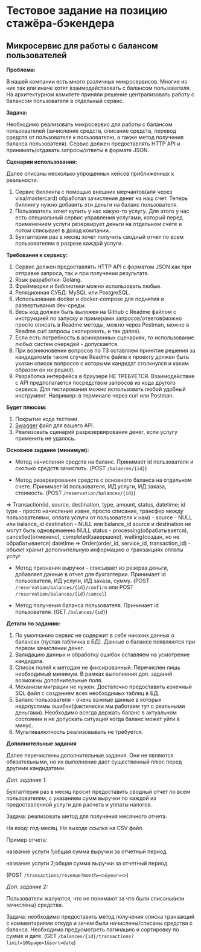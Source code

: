 # Тестовое задание на позицию стажёра-бэкендера

## Микросервис для работы с балансом пользователей

**Проблема:**

В нашей компании есть много различных микросервисов. Многие из них так или 
иначе хотят взаимодействовать с балансом пользователя. На архитектурном 
комитете приняли решение централизовать работу с балансом пользователя в 
отдельный сервис.

**Задача:**

Необходимо реализовать микросервис для работы с балансом пользователей
(зачисление средств, списание средств, перевод средств от пользователя к 
пользователю, а также метод получения баланса пользователя). Сервис должен 
предоставлять HTTP API и принимать/отдавать запросы/ответы в формате JSON.

**Сценарии использования:**

Далее описаны несколько упрощенных кейсов приближенных к реальности.
1. Сервис биллинга с помощью внешних мерчантов(аля через visa/mastercard) 
обработал зачисление денег на наш счет. Теперь биллингу нужно добавить эти 
деньги на баланс пользователя.
2. Пользователь хочет купить у нас какую-то услугу. Для этого у нас есть 
специальный сервис управления услугами, который перед применением услуги 
резервирует деньги на отдельном счете и потом списывает в доход компании.
3. Бухгалтерия раз в месяц хочет получить сводный отчет по всем пользователям 
в разрезе каждой услуги.


**Требования к сервису:**

1. Сервис должен предоставлять HTTP API с форматом JSON как при отправке 
запроса, так и при получении результата.
2. Язык разработки: Golang.
3. Фреймворки и библиотеки можно использовать любые.
4. Реляционная СУБД: MySQL или PostgreSQL.
5. Использование docker и docker-compose для поднятия и развертывания dev-среды.
6. Весь код должен быть выложен на Github с Readme файлом с инструкцией 
по запуску и примерами запросов/ответов(можно просто описать в Readme 
методы, можно через Postman, можно в Readme curl запросы скопировать, 
и так далее).
7. Если есть потребность в асинхронных сценариях, то использование любых 
систем очередей - допускается.
8. При возникновении вопросов по ТЗ оставляем принятие решения за 
кандидатом(в таком случае Readme файле к проекту должен быть указан список 
вопросов с которыми кандидат столкнулся и каким образом он их решил).
9. Разработка интерфейса в браузере НЕ ТРЕБУЕТСЯ. Взаимодействие с API 
предполагается посредством запросов из кода другого сервиса. Для тестирования 
можно использовать любой удобный инструмент. Например: в терминале через curl 
или Postman.

**Будет плюсом:**

1. Покрытие кода тестами.
2. [Swagger](https://swagger.io/solutions/api-design/) файл для вашего API.
3. Реализовать сценарий разрезервирования денег, если услугу применить 
не удалось.

**Основное задание (минимум):**

- Метод начисления средств на баланс. Принимает id пользователя и сколько 
средств зачислить. (POST `/balances/{id}`)

- Метод резервирования средств с основного баланса на отдельном счете. 
Принимает id пользователя, ИД услуги, ИД заказа, стоимость. (POST `/reservation/balances/{id}`)

=> Transaction(id, source, destination, type, amount, status, datetime; 
id
type - просто начисление извне, просто списание, трансфер между пользователями, оплата услуги от пользователя к нам) - 
source - NULL или balance_id
destination - NULL или balance_id
source и destination не могут быть одновременно NULL
status - processing(обрабатывается), cancelled(отменено), completed(завершено), waiting(создан, но не обрабатывается)
datetime
=> Order(order_id, service_id, transaction_id) - объект хранит дополнительную информацию о транзакциях оплаты услуг

- Метод признания выручки – списывает из резерва деньги, добавляет данные 
в отчет для бухгалтерии. Принимает id пользователя, ИД услуги, 
ИД заказа, сумму. (POST `/reservation/balances/{id}/confirm` или POST `/reservation/balances/{id}/cancel`)

- Метод получения баланса пользователя. Принимает id пользователя. (GET `/balances/{id}`)

**Детали по заданию:**

1. По умолчанию сервис не содержит в себе никаких данных о балансах
(пустая табличка в БД). Данные о балансе появляются при 
первом зачислении денег.
2. Валидацию данных и обработку ошибок оставляем на усмотрение кандидата.
3. Список полей к методам не фиксированный. Перечислен лишь необходимый 
минимум. В рамках выполнения доп. заданий возможны дополнительные поля.
4. Механизм миграции не нужен. Достаточно предоставить конечный SQL файл 
с созданием всех необходимых таблиц в БД.
5. Баланс пользователя - очень важные данные в которых недопустимы 
ошибки(фактически мы работаем тут с реальными деньгами). Необходимо всегда 
держать баланс в актуальном состоянии и не допускать ситуаций когда баланс 
может уйти в минус.
6. Мультивалютность реализовывать не требуется.

**Дополнительные задания**

Далее перечислены дополнительные задания. Они не являются обязательными, но 
их выполнение даст существенный плюс перед другими кандидатами.

*Доп. задание 1:*

Бухгалтерия раз в месяц просит предоставить сводный отчет по всем 
пользователям, с указанием сумм выручки по каждой из предоставленной услуги 
для расчета и уплаты налогов.

Задача: реализовать метод для получения месячного отчета. 

На вход: год-месяц. На выходе ссылка на CSV файл.

Пример отчета:

название услуги 1;общая сумма выручки за отчетный период

название услуги 2;общая сумма выручки за отчетный период

(POST `/transactions/revenue?month=<>&year=<>`)

*Доп. задание 2:*

Пользователи жалуются, что не понимают за что были списаны(или зачислены) средства.

Задача: необходимо предоставить метод получения списка транзакций с 
комментариями откуда и зачем были начислены/списаны средства с баланса. Необходимо предусмотреть пагинацию и сортировку по сумме и дате.
(GET `/balances/{id}/transactions?limit=10&page=1&sort=date`)